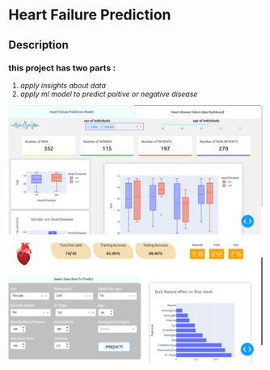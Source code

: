# Heart Failure Prediction

## Description
### this project has two parts :
1. *apply insights about data* 
2. *apply ml model to predict poitive or negative disease*


![alt text](https://github.com/shimaaAHMED02/HeartFailure-Dashboard/blob/master/assets/dashh.jpeg?raw=true)
![alt text](https://github.com/shimaaAHMED02/HeartFailure-Dashboard/blob/master/assets/model.jpeg?raw=true)
<!-- ![Screenshot](screenshot.png) -->
